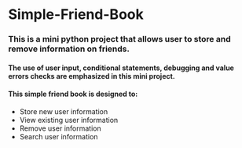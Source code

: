 # Simple-Friend-Book
### This is a mini python project that allows user to store and remove information on friends.

#### The use of user input, conditional statements, debugging and value errors checks are emphasized in this mini project.
#### This simple friend book is designed to:
* Store new user information
* View existing user information
* Remove user information
* Search user information
